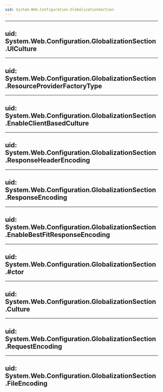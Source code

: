 ```yaml
---
uid: System.Web.Configuration.GlobalizationSection
---
```


---
uid: System.Web.Configuration.GlobalizationSection.UICulture
---

---
uid: System.Web.Configuration.GlobalizationSection.ResourceProviderFactoryType
---

---
uid: System.Web.Configuration.GlobalizationSection.EnableClientBasedCulture
---

---
uid: System.Web.Configuration.GlobalizationSection.ResponseHeaderEncoding
---

---
uid: System.Web.Configuration.GlobalizationSection.ResponseEncoding
---

---
uid: System.Web.Configuration.GlobalizationSection.EnableBestFitResponseEncoding
---

---
uid: System.Web.Configuration.GlobalizationSection.#ctor
---

---
uid: System.Web.Configuration.GlobalizationSection.Culture
---

---
uid: System.Web.Configuration.GlobalizationSection.RequestEncoding
---

---
uid: System.Web.Configuration.GlobalizationSection.FileEncoding
---
